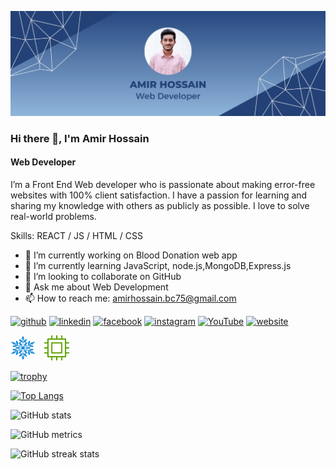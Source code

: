 
![Web Developer](https://raw.githubusercontent.com/amir811537/amir811537/main/Blue%20and%20White%20Modern%20Tech%20Web%20Developer%20Twitter%20Header.png)
### Hi there 👋, I'm Amir Hossain 
#### Web Developer
I’m a Front End Web developer who is passionate about making error-free websites with 100% client satisfaction. I have a passion for learning and sharing my knowledge with others as publicly as possible. I love to solve real-world problems.

Skills:  REACT / JS / HTML / CSS

- 🔭 I’m currently working on Blood Donation web app 
- 🌱 I’m currently learning JavaScript, node.js,MongoDB,Express.js 
- 👯 I’m looking to collaborate on GitHub 
- 💬 Ask me about Web Development 
- 📫 How to reach me: amirhossain.bc75@gmail.com 


[<img src='https://cdn.jsdelivr.net/npm/simple-icons@3.0.1/icons/github.svg' alt='github' height='40'>](https://github.com/amir811537)  [<img src='https://cdn.jsdelivr.net/npm/simple-icons@3.0.1/icons/linkedin.svg' alt='linkedin' height='40'>](https://www.linkedin.com/in/https://www.linkedin.com/in/aamir-hossain-a37911274?utm_source=share&utm_campaign=share_via&utm_content=profile&utm_medium=android_app&fbclid=IwAR11na-8iRNOr_ZVUwiDEYp43gWq9McBzkq9wGiF4L5g0Qhayf5I6z0qGxA/)  [<img src='https://cdn.jsdelivr.net/npm/simple-icons@3.0.1/icons/facebook.svg' alt='facebook' height='40'>](https://www.facebook.com/https://www.facebook.com/aamir.hossain.18041/)  [<img src='https://cdn.jsdelivr.net/npm/simple-icons@3.0.1/icons/instagram.svg' alt='instagram' height='40'>](https://www.instagram.com/amir_hossain2002/)  [<img src='https://cdn.jsdelivr.net/npm/simple-icons@3.0.1/icons/youtube.svg' alt='YouTube' height='40'>](https://www.youtube.com/channel/https://www.youtube.com/channel/UCYcNcm9QZgKXH45xBVEsoKw)  [<img src='https://cdn.jsdelivr.net/npm/simple-icons@3.0.1/icons/icloud.svg' alt='website' height='40'>](https://amir811537.github.io/developer-portfolio/?fbclid=IwAR1Ou1gughvGSV93zUG6yLH4e2KW4MJQqglHhi9AqSNtP5TuzzMu7jyU3DA)  

<a href='https://archiveprogram.github.com/'><img src='https://raw.githubusercontent.com/acervenky/animated-github-badges/master/assets/acbadge.gif' width='40' height='40'></a> <a href='https://docs.github.com/en/developers'><img src='https://raw.githubusercontent.com/acervenky/animated-github-badges/master/assets/devbadge.gif' width='40' height='40'></a> 

[![trophy](https://github-profile-trophy.vercel.app/?username=amir811537)](https://github.com/ryo-ma/github-profile-trophy)

[![Top Langs](https://github-readme-stats.vercel.app/api/top-langs/?username=amir811537)](https://github.com/anuraghazra/github-readme-stats)

![GitHub stats](https://github-readme-stats.vercel.app/api?username=amir811537&show_icons=true&count_private=true)  

![GitHub metrics](https://metrics.lecoq.io/amir811537)  

![GitHub streak stats](https://streak-stats.demolab.com/?user=amir811537)  

